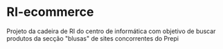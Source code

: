 # RI-ecommerce
Projeto da cadeira de RI do centro de informática com objetivo de buscar produtos da secção "blusas" de sites concorrentes do Prepi

